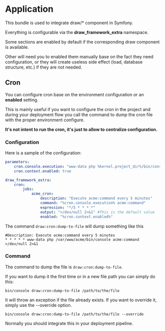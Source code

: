 # Application

This bundle is used to integrate draw/* component in Symfony.

Everything is configurable via the **draw_framework_extra** namespace.

Some sections are enabled by default if the corresponding draw component is available.

Other will need you to enabled them manually base on the fact they need configuration, or they will
create useless side effect (load, database structure, etc.) if they are not needed.

## Cron

You can configure cron base on the environment configuration or an **enabled** setting.

This is mainly useful if you want to configure the cron in the project and during your deployment flow you call the
command to dump the cron file with the proper environment configure.

**It's not intent to run the cron, it's just to allow to centralize configuration.**

### Configuration

Here is a sample of the configuration:

```YAML
parameters:
    cron.console.execution: "www-data php %kernel.project_dir%/bin/console"
    cron.context.enabled: true

draw_framework_extra:
    cron:
        jobs:
            acme_cron:
                description: "Execute acme:command every 5 minutes"
                command: "%cron.console.execution% acme:command"
                expression: "*/5 * * * *"
                output: ">/dev/null 2>&1" #This is the default value
                enabled: "%cron.context.enabled%"
```

The command ```draw:cron:dump-to-file``` will dump something like this

```
#Description: Execute acme:command every 5 minutes
* * * * * www-data php /var/www/acme/bin/console acme:command >/dev/null 2>&1
```

### Command

The command to dump the file is ```draw:cron:dump-to-file```.

If you want to dump it the first time or in a new file path you can simply do this:

```
bin/console draw:cron:dump-to-file /path/to/the/file
```

It will throw an exception if the file already exists. If you want to override it, simply use the --override option.

```
bin/console draw:cron:dump-to-file /path/to/the/file --override
```

Normally you should integrate this in your deployment pipeline.
